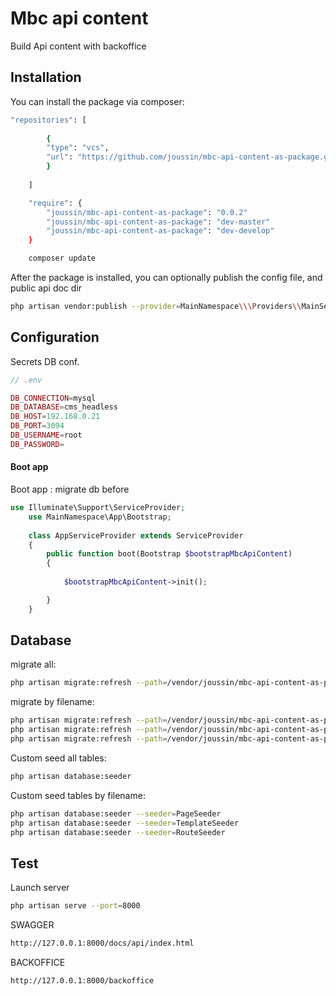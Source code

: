 # Mbc api content

[//]: # ([![Latest Version on Packagist]&#40;https://img.shields.io/packagist/v/spatie/laravel-export.svg?style=flat-square&#41;]&#40;https://packagist.org/packages/spatie/laravel-export&#41;)

[//]: # ([![Total Downloads]&#40;https://img.shields.io/packagist/dt/spatie/laravel-export.svg?style=flat-square&#41;]&#40;https://packagist.org/packages/spatie/laravel-export&#41;)



Build Api content with backoffice


## Installation

You can install the package via composer:

```bash
"repositories": [
    
        {
        "type": "vcs",
        "url": "https://github.com/joussin/mbc-api-content-as-package.git"
        }
    
    ]
```
```bash
    "require": {
        "joussin/mbc-api-content-as-package": "0.0.2"
        "joussin/mbc-api-content-as-package": "dev-master"
        "joussin/mbc-api-content-as-package": "dev-develop"
    }
```

```bash
    composer update
```

After the package is installed, you can optionally publish the config file, and public api doc dir

```bash
php artisan vendor:publish --provider=MainNamespace\\\Providers\\MainServiceProvider
```

## Configuration

Secrets DB conf.

```php
// .env

DB_CONNECTION=mysql
DB_DATABASE=cms_headless
DB_HOST=192.168.0.21
DB_PORT=3094
DB_USERNAME=root
DB_PASSWORD=
```

#### Boot app

Boot app : migrate db before

[//]: # (```php)

[//]: # (use Illuminate\Support\ServiceProvider;)

[//]: # (    use MainNamespace\App\Facades\RouterFacade;)

[//]: # (    )
[//]: # (    class AppServiceProvider extends ServiceProvider)

[//]: # (    {)

[//]: # (        public function boot&#40;&#41;)

[//]: # (        {)

[//]: # (        )
[//]: # (            $router = RouterFacade::initCollections&#40;&#41;;)

[//]: # ()
[//]: # (        })

[//]: # (    })

[//]: # (```)


```php
use Illuminate\Support\ServiceProvider;
    use MainNamespace\App\Bootstrap;
    
    class AppServiceProvider extends ServiceProvider
    {
        public function boot(Bootstrap $bootstrapMbcApiContent)
        {
        
            $bootstrapMbcApiContent->init();

        }
    }
```

## Database

migrate all:
``` bash
php artisan migrate:refresh --path=/vendor/joussin/mbc-api-content-as-package/Database/migrations/
```
migrate by filename:
``` bash
php artisan migrate:refresh --path=/vendor/joussin/mbc-api-content-as-package/Database/migrations/2023_01_04_213214_create_template_table.php
php artisan migrate:refresh --path=/vendor/joussin/mbc-api-content-as-package/Database/migrations/2023_01_04_213240_create_route_table.php
php artisan migrate:refresh --path=/vendor/joussin/mbc-api-content-as-package/Database/migrations/2023_01_04_213241_create_page_table.php
```

Custom seed all tables:
``` bash 
php artisan database:seeder
```
Custom seed tables by filename:
``` bash
php artisan database:seeder --seeder=PageSeeder
php artisan database:seeder --seeder=TemplateSeeder
php artisan database:seeder --seeder=RouteSeeder
```


## Test

Launch server
``` bash
php artisan serve --port=8000
```

SWAGGER
``` bash
http://127.0.0.1:8000/docs/api/index.html
```

BACKOFFICE
``` bash
http://127.0.0.1:8000/backoffice
```

